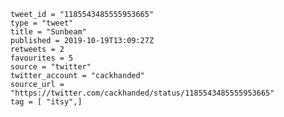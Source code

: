 ```
tweet_id = "1185543485555953665"
type = "tweet"
title = "Sunbeam"
published = 2019-10-19T13:09:27Z
retweets = 2
favourites = 5
source = "twitter"
twitter_account = "cackhanded"
source_url = "https://twitter.com/cackhanded/status/1185543485555953665"
tag = [ "itsy",]
```

<p class='image'><img src='https://mnf.m17s.net/2019/10/19/EHPlgJKXkAE2oqX.jpg' alt=''></p>

